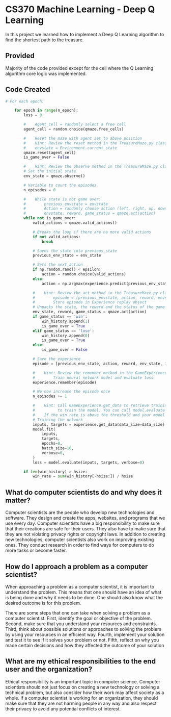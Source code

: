 # CS370 Machine Learning - Deep Q Learning

In this project we learned how to implement a Deep Q Learning algorithm to find the shortest path to the treasure.

## Provided

Majority of the code provided except for the cell where the Q Learning algorithm core logic was implemented.

## Code Created

```python
# For each epoch:

    for epoch in range(n_epoch):
        loss = 0

        #    Agent_cell = randomly select a free cell
        agent_cell = random.choice(qmaze.free_cells)

        #    Reset the maze with agent set to above position
        #    Hint: Review the reset method in the TreasureMaze.py class.
        #    envstate = Environment.current_state
        qmaze.reset(agent_cell)
        is_game_over = False

        #    Hint: Review the observe method in the TreasureMaze.py class.
        # Set the initial state
        env_state = qmaze.observe()

        # Variable to count the episodes
        n_episodes = 0

        #    While state is not game over:
        #        previous_envstate = envstate
        #        Action = randomly choose action (left, right, up, down) either by exploration or by exploitation
        #        envstate, reward, game_status = qmaze.act(action)
        while not is_game_over:
            valid_actions = qmaze.valid_actions()

            # Breaks the loop if there are no more valid actions
            if not valid_actions:
                break

            # Saves the state into previous_state
            previous_env_state = env_state

            # Sets the next action
            if np.random.rand() < epsilon:
                action = random.choice(valid_actions)
            else:
                action = np.argmax(experience.predict(previous_env_state))

            #    Hint: Review the act method in the TreasureMaze.py class.
            #        episode = [previous_envstate, action, reward, envstate, game_status]
            #        Store episode in Experience replay object
            # Unpacks the state, the reward and the status of the game
            env_state, reward, game_status = qmaze.act(action)
            if game_status == 'win':
                win_history.append(1)
                is_game_over = True
            elif game_status == 'lose':
                win_history.append(0)
                is_game_over = True
            else:
                is_game_over = False

            # Save the experience
            episode = [previous_env_state, action, reward, env_state, is_game_over]

            #    Hint: Review the remember method in the GameExperience.py class.
            #        Train neural network model and evaluate loss
            experience.remember(episode)

            # We now increase the episode once
            n_episodes += 1

            #    Hint: Call GameExperience.get_data to retrieve training data (input and target) and pass to model.fit method
            #          to train the model. You can call model.evaluate to determine loss.
            #    If the win rate is above the threshold and your model passes the completion check, that would be your epoch.
            # Training the network
            inputs, targets = experience.get_data(data_size=data_size)
            model.fit(
                inputs,
                targets,
                epochs=8,
                batch_size=16,
                verbose=0,
            )
            loss = model.evaluate(inputs, targets, verbose=0)

        if len(win_history) > hsize:
            win_rate = sum(win_history[-hsize:]) / hsize
```


## What do computer scientists do and why does it matter?

Computer scientists are the people who develop new technologies and software. They design and create the apps, websites, and programs that we use every day. Computer scientists have a big responsibility to make sure that their creations are safe for their users. They also have to make sure that they are not violating privacy rights or copyright laws. In addition to creating new technologies, computer scientists also work on improving existing ones. They conduct research in order to find ways for computers to do more tasks or become faster.

## How do I approach a problem as a computer scientist?

When approaching a problem as a computer scientist, it is important to understand the problem. This means that one should have an idea of what is being done and why it needs to be done. One should also know what the desired outcome is for this problem.

There are some steps that one can take when solving a problem as a computer scientist. First, identify the goal or objective of the problem. Second, make sure that you understand your resources and constraints. Third, think about possible solutions or approaches to solving the problem by using your resources in an efficient way. Fourth, implement your solution and test it to see if it solves your problem or not. Fifth, reflect on why you made certain decisions and how they affected the outcome of your solution

## What are my ethical responsibilities to the end user and the organization?

Ethical responsibility is an important topic in computer science. Computer scientists should not just focus on creating a new technology or solving a technical problem, but also consider how their work may affect society as a whole. If a computer scientist is working for an organization, they should make sure that they are not harming people in any way and also respect their privacy to avoid any potential conflicts of interest.